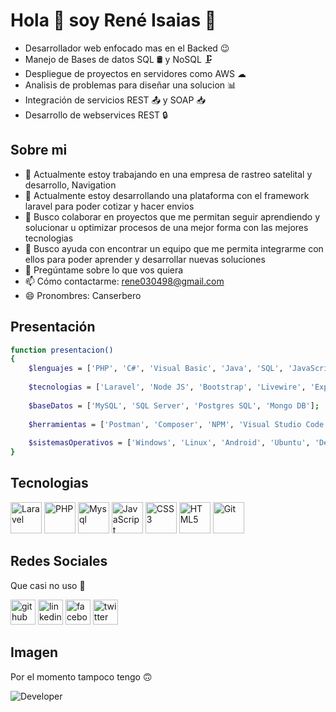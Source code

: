 # Hola 👋 soy René Isaias 🤗

- Desarrollador web enfocado mas en el Backed 😉
- Manejo de Bases de datos SQL 🛢 y NoSQL 🗜
- Despliegue de proyectos en servidores como AWS ☁
- Analisis de problemas para diseñar una solucion 📊
- Integración de servicios REST 📤 y SOAP 📥
- Desarrollo de webservices REST 🔒

## Sobre mi

- 🔭 Actualmente estoy trabajando en una empresa de rastreo satelital y desarrollo, Navigation
- 🌱 Actualmente estoy desarrollando una plataforma con el framework laravel para poder cotizar y hacer envios 
- 👯 Busco colaborar en proyectos que me permitan seguir aprendiendo y solucionar u optimizar procesos de una mejor forma con las mejores tecnologias
- 🤔 Busco ayuda con encontrar un equipo que me permita integrarme con ellos para poder aprender y desarrollar nuevas soluciones
- 💬 Pregúntame sobre lo que vos quiera
- 📫 Cómo contactarme: rene030498@gmail.com
- 😄 Pronombres: Canserbero

## Presentación

```bash
function presentacion()
{        
    $lenguajes = ['PHP', 'C#', 'Visual Basic', 'Java', 'SQL', 'JavaScript'];
    
    $tecnologias = ['Laravel', 'Node JS', 'Bootstrap', 'Livewire', 'Express JS', 'Git', 'Codeigniter', 'CSS3', 'HTML5', 'Vue JS', 'Tailwind CSS', 'Git Bash', 'Word Press', 'API REST', 'MVC', 'POO', 'AWS', 'WebSockets', 'Socket.IO', 'Laravel Echo', 'Blade', 'Consumo API REST', 'Consumo API SOAP', 'Creación de webservices', 'MaterializeCSS', 'JWT', 'JSON', 'Twilio', 'Cloud 9', 'Servidores', 'AWS EC2', 'AWS S3', 'Apache', 'Ngix'];
    
    $baseDatos = ['MySQL', 'SQL Server', 'Postgres SQL', 'Mongo DB'];
    
    $herramientas = ['Postman', 'Composer', 'NPM', 'Visual Studio Code', 'Navicat', 'MySql Workbench', 'Photoshop', 'Visual Studio', 'Net Beans', 'Android Studio', 'Php My Admin', 'Diaw', 'Mongo DB Compas', 'Git Bash', 'Blender', 'Word', 'Excel'];
    
    $sistemasOperativos = ['Windows', 'Linux', 'Android', 'Ubuntu', 'Debian', 'DeepingOS', 'ElementaryOS'];
}
```

## Tecnologias

<img height=50 title="Laravel" src="https://cdn.jsdelivr.net/gh/devicons/devicon/icons/laravel/laravel-plain-wordmark.svg"/>     <img height=50 title="PHP" src="https://cdn.jsdelivr.net/gh/devicons/devicon/icons/php/php-plain.svg"/>     <img height=50 title="Mysql" src="https://cdn.jsdelivr.net/gh/devicons/devicon/icons/mysql/mysql-plain-wordmark.svg"/>     <img height=50 title="JavaScript" src="https://cdn.jsdelivr.net/gh/devicons/devicon/icons/javascript/javascript-original.svg"/>     <img height=50 title="CSS3" src="https://cdn.jsdelivr.net/gh/devicons/devicon/icons/css3/css3-original.svg"/>     <img height=50 title="HTML5" src="https://cdn.jsdelivr.net/gh/devicons/devicon/icons/html5/html5-original.svg"/>     <img height=50 title="Git" src="https://cdn.jsdelivr.net/gh/devicons/devicon/icons/git/git-plain.svg"/>

## Redes Sociales
Que casi no uso 🥴

[<img src='https://cdn.jsdelivr.net/npm/simple-icons@3.0.1/icons/github.svg' alt='github' height='40'>](https://github.com/ReneIsaias)  [<img src='https://cdn.jsdelivr.net/npm/simple-icons@3.0.1/icons/linkedin.svg' alt='linkedin' height='40'>](https://www.linkedin.com/in/ren%C3%A9-isaias-mateos-b7a588210/)  [<img src='https://cdn.jsdelivr.net/npm/simple-icons@3.0.1/icons/facebook.svg' alt='facebook' height='40'>](https://www.facebook.com/reneIsaiasM/)  [<img src='https://cdn.jsdelivr.net/npm/simple-icons@3.0.1/icons/twitter.svg' alt='twitter' height='40'>](https://github.com/ReneIsaias)

## Imagen
Por el momento tampoco tengo 🙃

![Developer](https://w.wallhaven.cc/full/3k/wallhaven-3k2y79.jpg)
